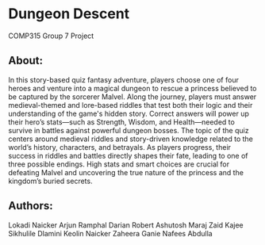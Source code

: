# Dungeon Descent
 COMP315 Group 7 Project

## About:
In this story-based quiz fantasy adventure, players choose one of four heroes and venture into a magical dungeon to rescue a princess believed to be captured by the sorcerer Malvel. Along the journey, players must answer medieval-themed and lore-based riddles that test both their logic and their understanding of the game's hidden story. Correct answers will power up their hero’s stats—such as Strength, Wisdom, and Health—needed to survive in battles against powerful dungeon bosses.
The topic of the quiz centers around medieval riddles and story-driven knowledge related to the world’s history, characters, and betrayals. As players progress, their success in riddles and battles directly shapes their fate, leading to one of three possible endings. High stats and smart choices are crucial for defeating Malvel and uncovering the true nature of the princess and the kingdom’s buried secrets.

## Authors:
Lokadi Naicker
Arjun Ramphal
Darian Robert
Ashutosh Maraj
Zaid Kajee
Sikhulile Dlamini
Keolin Naicker
Zaheera Ganie
Nafees Abdulla
